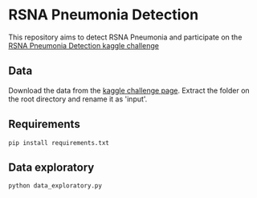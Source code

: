 # RSNA Pneumonia Detection
This repository aims to detect RSNA Pneumonia and participate on the [RSNA Pneumonia Detection kaggle challenge](https://www.kaggle.com/c/rsna-pneumonia-detection-challenge) 

## Data
Download the data from the [kaggle challenge page](https://www.kaggle.com/c/rsna-pneumonia-detection-challenge/data). Extract the folder on the root directory and rename it as 'input'.

## Requirements

```
pip install requirements.txt
```

## Data exploratory
```
python data_exploratory.py
```

